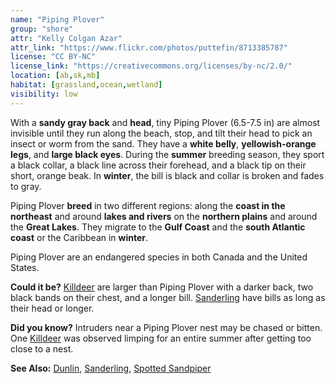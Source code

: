 ```yaml
---
name: "Piping Plover"
group: "shore"
attr: "Kelly Colgan Azar"
attr_link: "https://www.flickr.com/photos/puttefin/8713385787"
license: "CC BY-NC"
license_link: "https://creativecommons.org/licenses/by-nc/2.0/"
location: [ab,sk,mb]
habitat: [grassland,ocean,wetland]
visibility: low
---
```

With a **sandy gray back** and **head**, tiny Piping Plover (6.5-7.5 in) are almost invisible until they run along the beach, stop, and tilt their head to pick an insect or worm from the sand. They have a **white belly**, **yellowish-orange legs**, and **large black eyes**. During the **summer** breeding season, they sport a black collar, a black line across their forehead, and a black tip on their short, orange beak. In **winter**, the bill is black and collar is broken and fades to gray.

Piping Plover **breed** in two different regions: along the **coast in the northeast** and around **lakes and rivers** on the **northern plains** and around the **Great Lakes**. They migrate to the **Gulf Coast** and the **south Atlantic coast** or the Caribbean in **winter**.

Piping Plover are an endangered species in both Canada and the United States.

**Could it be?** [Killdeer](/birds/killdeer/) are larger than Piping Plover with a darker back, two black bands on their chest, and a longer bill. [Sanderling](/birds/sander/)  have bills as long as their head or longer.

**Did you know?** Intruders near a Piping Plover nest may be chased or bitten. One [Killdeer](/birds/killdeer/) was observed limping for an entire summer after getting too close to a nest.

<!-- generated, do not edit -->
**See Also:**
[Dunlin](/birds/dunlin/),
[Sanderling](/birds/sander/),
[Spotted Sandpiper](/birds/spotsand/)
